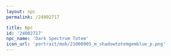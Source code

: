 ```yaml
---
layout: npc
permalink: /24002717

title: Npc
id: '24002717'
npc_name: 'Dark Spectrum Totem'
icon_url: 'portrait/mob/21000905_m_shadowtotemgemblue_p.png'
---
```

